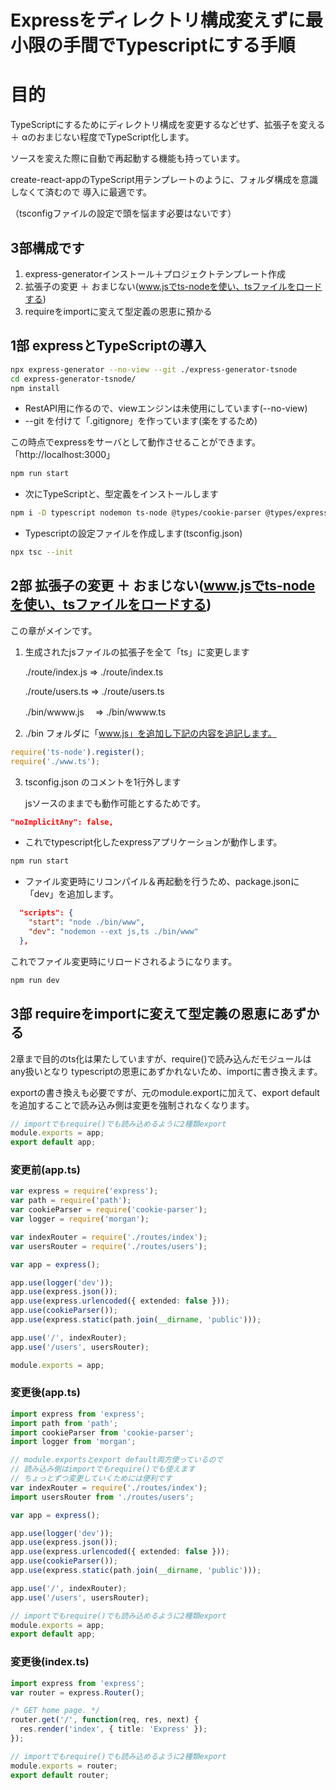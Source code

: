 # Expressをディレクトリ構成変えずに最小限の手間でTypescriptにする手順

# 目的

TypeScriptにするためにディレクトリ構成を変更するなどせず、拡張子を変える ＋ αのおまじない程度でTypeScript化します。

ソースを変えた際に自動で再起動する機能も持っています。

create-react-appのTypeScript用テンプレートのように、フォルダ構成を意識しなくて済むので
導入に最適です。

（tsconfigファイルの設定で頭を悩ます必要はないです）

## 3部構成です

1. express-generatorインストール＋プロジェクトテンプレート作成
2. 拡張子の変更 ＋ おまじない(www.jsでts-nodeを使い、tsファイルをロードする)
3. requireをimportに変えて型定義の恩恵に預かる


## 1部 expressとTypeScriptの導入

```bash
npx express-generator --no-view --git ./express-generator-tsnode
cd express-generator-tsnode/
npm install
```
* RestAPI用に作るので、viewエンジンは未使用にしています(--no-view)
* --git を付けて「.gitignore」を作っています(楽をするため)

この時点でexpressをサーバとして動作させることができます。「http://localhost:3000」
```bash
npm run start
```

* 次にTypeScriptと、型定義をインストールします
```bash
npm i -D typescript nodemon ts-node @types/cookie-parser @types/express @types/morgan 
```
* Typescriptの設定ファイルを作成します(tsconfig.json)
```bash
npx tsc --init
```



## 2部 拡張子の変更 ＋ おまじない(www.jsでts-nodeを使い、tsファイルをロードする)

この章がメインです。

1. 生成されたjsファイルの拡張子を全て「ts」に変更します

    ./route/index.js ⇒ ./route/index.ts

    ./route/users.ts  ⇒ ./route/users.ts

    ./bin/wwww.js　 ⇒ ./bin/wwww.ts


2. ./bin フォルダに「www.js」を追加し下記の内容を追記します。
```javascript
require('ts-node').register();
require('./www.ts');
```

3. tsconfig.json のコメントを1行外します

    jsソースのままでも動作可能とするためです。

```json
"noImplicitAny": false,
```

* これでtypescript化したexpressアプリケーションが動作します。
```bash
npm run start
```

* ファイル変更時にリコンパイル＆再起動を行うため、package.jsonに「dev」を追加します。
```json
  "scripts": {
    "start": "node ./bin/www",
    "dev": "nodemon --ext js,ts ./bin/www"
  },
```

これでファイル変更時にリロードされるようになります。
```bash
npm run dev
```

## 3部 requireをimportに変えて型定義の恩恵にあずかる

2章まで目的のts化は果たしていますが、require()で読み込んだモジュールはany扱いとなり
typescriptの恩恵にあずかれないため、importに書き換えます。

exportの書き換えも必要ですが、元のmodule.exportに加えて、export defaultを追加することで読み込み側は変更を強制されなくなります。
```typescript
// importでもrequire()でも読み込めるように2種類export
module.exports = app;
export default app;
```

### 変更前(app.ts)

```typescript
var express = require('express');
var path = require('path');
var cookieParser = require('cookie-parser');
var logger = require('morgan');

var indexRouter = require('./routes/index');
var usersRouter = require('./routes/users');

var app = express();

app.use(logger('dev'));
app.use(express.json());
app.use(express.urlencoded({ extended: false }));
app.use(cookieParser());
app.use(express.static(path.join(__dirname, 'public')));

app.use('/', indexRouter);
app.use('/users', usersRouter);

module.exports = app;
```



### 変更後(app.ts)
```typescript
import express from 'express';
import path from 'path';
import cookieParser from 'cookie-parser';
import logger from 'morgan';

// module.exportsとexport default両方使っているので
// 読み込み側はimportでもrequire()でも使えます
// ちょっとずつ変更していくためには便利です
var indexRouter = require('./routes/index');
import usersRouter from './routes/users';

var app = express();

app.use(logger('dev'));
app.use(express.json());
app.use(express.urlencoded({ extended: false }));
app.use(cookieParser());
app.use(express.static(path.join(__dirname, 'public')));

app.use('/', indexRouter);
app.use('/users', usersRouter);

// importでもrequire()でも読み込めるように2種類export
module.exports = app;
export default app;
```

### 変更後(index.ts)
```typescript
import express from 'express';
var router = express.Router();

/* GET home page. */
router.get('/', function(req, res, next) {
  res.render('index', { title: 'Express' });
});

// importでもrequire()でも読み込めるように2種類export
module.exports = router;
export default router;
```